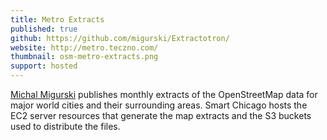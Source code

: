 ```yaml
---
title: Metro Extracts
published: true
github: https://github.com/migurski/Extractotron/
website: http://metro.teczno.com/
thumbnail: osm-metro-extracts.png
support: hosted
---
```


[Michal Migurski](http://mike.teczno.com/) publishes monthly extracts of the OpenStreetMap data for major world cities and their surrounding areas. Smart Chicago hosts the EC2 server resources that generate the map extracts and the S3 buckets used to distribute the files.